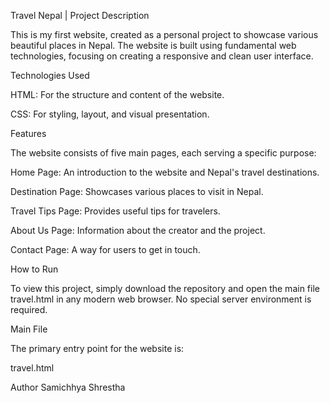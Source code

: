 Travel Nepal | Project Description

This is my first website, created as a personal project to showcase various beautiful places in Nepal. The website is built using fundamental web technologies, focusing on creating a responsive and clean user interface.

Technologies Used

HTML: For the structure and content of the website.

CSS: For styling, layout, and visual presentation.

Features

The website consists of five main pages, each serving a specific purpose:

Home Page: An introduction to the website and Nepal's travel destinations.

Destination Page: Showcases various places to visit in Nepal.

Travel Tips Page: Provides useful tips for travelers.

About Us Page: Information about the creator and the project.

Contact Page: A way for users to get in touch.

How to Run

To view this project, simply download the repository and open the main file travel.html in any modern web browser. No special server environment is required.

Main File

The primary entry point for the website is:

travel.html

Author
Samichhya Shrestha
